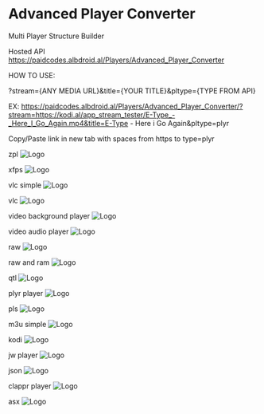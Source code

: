 # Advanced Player Converter
Multi Player Structure Builder

Hosted API https://paidcodes.albdroid.al/Players/Advanced_Player_Converter

HOW TO USE:

?stream={ANY MEDIA URL}&title={YOUR TITLE}&pltype={TYPE FROM API}

EX: https://paidcodes.albdroid.al/Players/Advanced_Player_Converter/?stream=https://kodi.al/app_stream_tester/E-Type_-_Here_I_Go_Again.mp4&title=E-Type - Here i Go Again&pltype=plyr

Copy/Paste link in new tab with spaces from https to type=plyr

zpl
![Logo](https://raw.githubusercontent.com/SxtBox/Advanced_Player_Converter/main/Screenshots/zpl.png?raw=true)

xfps
![Logo](https://raw.githubusercontent.com/SxtBox/Advanced_Player_Converter/main/Screenshots/xfps.png?raw=true)

vlc simple
![Logo](https://raw.githubusercontent.com/SxtBox/Advanced_Player_Converter/main/Screenshots/vlc_simple.png?raw=true)

vlc
![Logo](https://raw.githubusercontent.com/SxtBox/Advanced_Player_Converter/main/Screenshots/vlc.png?raw=true)

video background player
![Logo](https://raw.githubusercontent.com/SxtBox/Advanced_Player_Converter/main/Screenshots/video_background_player.png?raw=true)

video audio player
![Logo](https://raw.githubusercontent.com/SxtBox/Advanced_Player_Converter/main/Screenshots/video_audio_player.png?raw=true)

raw
![Logo](https://raw.githubusercontent.com/SxtBox/Advanced_Player_Converter/main/Screenshots/smart_tv.png?raw=true)

raw and ram
![Logo](https://raw.githubusercontent.com/SxtBox/Advanced_Player_Converter/main/Screenshots/raw_and_ram.png?raw=true)

qtl
![Logo](https://raw.githubusercontent.com/SxtBox/Advanced_Player_Converter/main/Screenshots/qtl.png?raw=true)

plyr player
![Logo](https://raw.githubusercontent.com/SxtBox/Advanced_Player_Converter/main/Screenshots/plyr_player.png?raw=true)

pls
![Logo](https://raw.githubusercontent.com/SxtBox/Advanced_Player_Converter/main/Screenshots/pls.png?raw=true)

m3u simple
![Logo](https://raw.githubusercontent.com/SxtBox/Advanced_Player_Converter/main/Screenshots/m3u_simple.png?raw=true)

kodi
![Logo](https://raw.githubusercontent.com/SxtBox/Advanced_Player_Converter/main/Screenshots/kodi.png?raw=true)

jw player
![Logo](https://raw.githubusercontent.com/SxtBox/Advanced_Player_Converter/main/Screenshots/jw_player.png?raw=true)

json
![Logo](https://raw.githubusercontent.com/SxtBox/Advanced_Player_Converter/main/Screenshots/json.png?raw=true)

clappr player
![Logo](https://raw.githubusercontent.com/SxtBox/Advanced_Player_Converter/main/Screenshots/clappr_player.png?raw=true)

asx
![Logo](https://github.com/SxtBox/Advanced_Player_Converter/blob/main/Screenshots/asx.png?raw=true)
